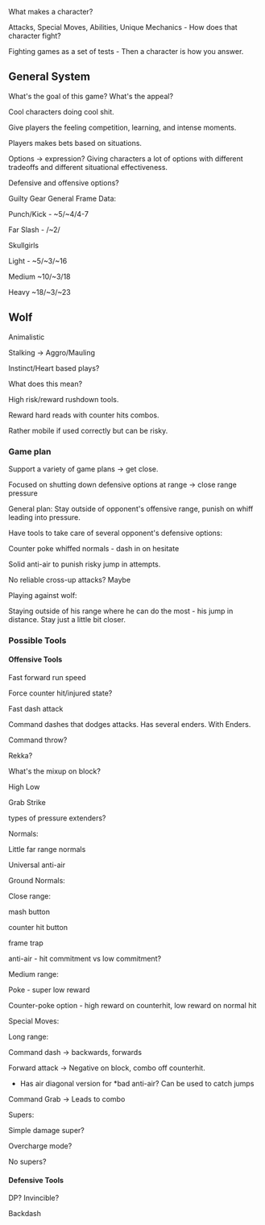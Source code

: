 What makes a character?

Attacks, Special Moves, Abilities, Unique Mechanics - How does that character fight?



Fighting games as a set of tests - Then a character is how you answer.



## General System

What's the goal of this game? What's the appeal?

Cool characters doing cool shit.

Give players the feeling competition, learning, and intense moments.

Players makes bets based on situations.

Options -> expression? Giving characters a lot of options with different tradeoffs and different situational effectiveness.



Defensive and offensive options?





Guilty Gear General Frame Data:

Punch/Kick - ~5/~4/4-7

Far Slash - /~2/



Skullgirls

Light - ~5/~3/~16

Medium ~10/~3/18

Heavy ~18/~3/~23





## Wolf

Animalistic

Stalking -> Aggro/Mauling

Instinct/Heart based plays?



What does this mean?

High risk/reward rushdown tools.

Reward hard reads with counter hits combos.

Rather mobile if used correctly but can be risky.





### Game plan

Support a variety of game plans -> get close.

Focused on shutting down defensive options at range -> close range pressure



General plan: Stay outside of opponent's offensive range, punish on whiff leading into pressure.

Have tools to take care of several opponent's defensive options:

Counter poke whiffed normals - dash in on hesitate

Solid anti-air to punish risky jump in attempts.

No reliable cross-up attacks? Maybe



Playing against wolf:

Staying outside of his range where he can do the most - his jump in distance. Stay just a little bit closer.





### Possible Tools

#### Offensive Tools

Fast forward run speed

Force counter hit/injured state?

Fast dash attack

Command dashes that dodges attacks. Has several enders. With Enders.

Command throw?

Rekka?



What's the mixup on block? 

High Low

Grab Strike



types of pressure extenders?





Normals:

Little far range normals

Universal anti-air



Ground Normals:

Close range:

mash button

counter hit button

frame trap

anti-air - hit commitment vs low commitment?



Medium range:

Poke - super low reward

Counter-poke option - high reward on counterhit, low reward on normal hit







Special Moves:



Long range: 



Command dash -> backwards, forwards

Forward attack -> Negative on block, combo off counterhit.

- Has air diagonal version for *bad anti-air? Can be used to catch jumps

Command Grab -> Leads to combo



Supers:

Simple damage super?

Overcharge mode?

No supers?



#### Defensive Tools

DP? Invincible?

Backdash





















